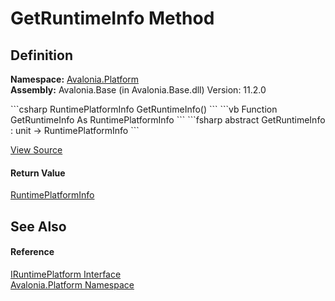 # GetRuntimeInfo Method




## Definition
**Namespace:** <a href="N_Avalonia_Platform">Avalonia.Platform</a>  
**Assembly:** Avalonia.Base (in Avalonia.Base.dll) Version: 11.2.0

<Tabs groupId="api-code-preview">
<TabItem value="csharp" label="C#">
```csharp
RuntimePlatformInfo GetRuntimeInfo()
```
</TabItem>
<TabItem value="vb" label="VB">
```vb
Function GetRuntimeInfo As RuntimePlatformInfo
```
</TabItem>
<TabItem value="fsharp" label="F#">
```fsharp
abstract GetRuntimeInfo : unit -> RuntimePlatformInfo 
```
</TabItem>
</Tabs>



<a href="https://github.com/AvaloniaUI/Avalonia/tree/master/src/Avalonia.Base/Platform/IRuntimePlatform.cs" title="View the source code">View Source</a>



#### Return Value
<a href="T_Avalonia_Platform_RuntimePlatformInfo">RuntimePlatformInfo</a>

## See Also


#### Reference
<a href="T_Avalonia_Platform_IRuntimePlatform">IRuntimePlatform Interface</a>  
<a href="N_Avalonia_Platform">Avalonia.Platform Namespace</a>  
